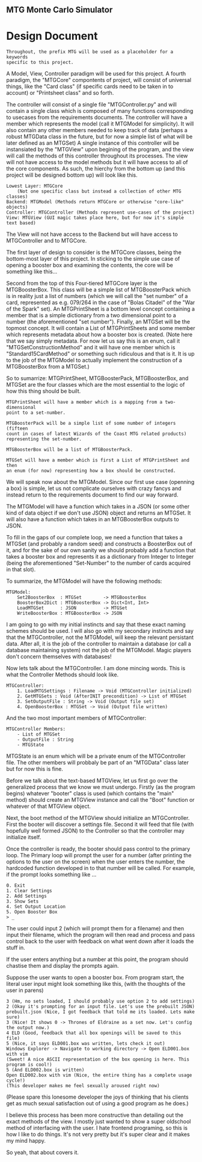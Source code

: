 MTG Monte Carlo Simulator
--------------------------------------------------------------------------------
Design Document
================================================================================

    Throughout, the prefix MTG will be used as a placeholder for a keywords
    specific to this project.

A Model, View, Controller paradigm will be used for this project. A fourth
paradigm, the "MTGCore" compontents of project, will consist of universal
things, like the "Card class" (if specific cards need to be taken in to
account) or "Printsheet class" and so forth.

The controller will consist of a single file "MTGController.py" and will
contain a single class which is composed of many functions corresponding to
usecases from the requirements documents. The controller will have a member
which represents the model (call it MTGModel for simplicity). It will also
contain any other members needed to keep track of data (perhaps a robust
MTGData class in the future, but for now a simple list of what will be later
defined as an MTGSet) A single instance of this controller will be instansiated
by the "MTGView" upon begining of the program, and the view will call the
methods of this controller throughout its processes. The view will not have
access to the model methods but it will have access to all of the core
components. As such, the hierchy from the bottom up (and this project will be
designed bottom up) will look like this.

    Lowest Layer: MTGCore
        (Not one specific class but instead a collection of other MTG classes)
    Backend: MTGModel (Methods return MTGCore or otherwise "core-like" objects)
    Controller: MTGController (Methods represent use-cases of the project)
    View: MTGView (GUI magic takes place here, but for now it's simple text based)

The View will not have access to the Backend but will have access to
MTGController and to MTGCore.

The first layer of design to consider is the MTGCore classes, being the
bottom-most layer of this project. In sticking to the simple use case of
opening a booster box and examining the contents, the core will be something
like this...

Second from the top of this Four-tiered MTGCore layer is the MTGBoosterBox.
This class will be a simple list of MTGBoosterPack which is in reality just a
list of numbers (which we will call the "set number" of a card, represented as
e.g. 079/264 in the case of "Bolas Citadel" of the "War of the Spark" set). An
MTGPrintSheet is a bottom level concept containing a member that is a simple
dictionary from a two dimensional point to a number (the aforementioned "set
number"). Finally, an MTGSet will be the topmost concept. It will contain a
List of MTGPrintSheets and some member which represents metadata about how a
booster box is created. (Note here that we say simply metadata.  For now let us
say this is an enum, call it "MTGSetConstructionMethod" and it will have one
member which is "Standard15CardMethod" or something such ridiculous and that is
it. It is up to the job of the MTGModel to actually implement the construction
of a MTGBoosterBox from a MTGSet.)

So to sumarrize: MTGPrintSheet, MTGBoosterPack, MTGBoosterBox, and MTGSet are
the four classes which are the most essential to the logic of how this thing
should be built.

    MTGPrintSheet will have a member which is a mapping from a two-dimensional
    point to a set-number.

    MTGBoosterPack will be a simple list of some number of integers (fifteen
    count in cases of latest Wizards of the Coast MTG related products)
    representing the set-number.

    MTGBoosterBox will be a list of MTGBoosterPack.

    MTGSet will have a member which is first a List of MTGPrintSheet and then
    an enum (for now) representing how a box should be constructed.

We will speak now about the MTGModel. Since our first use case (openning a box)
is simple, let us not complicate ourselves with crazy fancys and instead return
to the requirements document to find our way forward.

The MTGModel will have a function which takes in a JSON (or some other kind of
data object if we don't use JSON) object and returns an MTGSet. It will also
have a function which takes in an MTGBoosterBox outputs to JSON.

To fill in the gaps of our complete loop, we need a function that takes a
MTGSet (and probably a random seed) and constructs a BoosterBox out of it, and
for the sake of our own sanity we should probably add a function that takes a
booster box and represents it as a dictionary from Integer to Integer (being
the aforementioned "Set-Number" to the number of cards acquired in that slot).

To summarize, the MTGModel will have the following methods:

    MTGModel:
        Set2BoosterBox  : MTGSet        -> MTGBoosterBox
        BoosterBox2Dict : MTGBoosterBox -> Dict<Int, Int>
        LoadMTGSet      : JSON          -> MTGSet
        WriteBoosterBox : MTGBoosterBox -> JSON

I am going to go with my initial instincts and say that these exact naming
schemes should be used. I will also go with my secondary instincts and say that
the MTGController, not the MTGModel, will keep the relevant persistant data.
After all, it is the job of the controller to maintain a database (or call a
database maintaining system) not the job of the MTGModel. Magic players don't
concern themselves with databases!

Now lets talk about the MTGController. I am done mincing words. This is what
the Controller Methods should look like.

    MTGController:
        1. LoadMTGSettings : Filename -> Void (MTGController initialized)
        2. GetMTGSets : Void (AfterINIT precondition) -> List of MTGSet
        3. SetOutputFile : String -> Void (Output file set)
        4. OpenBoosterBox : MTGSet -> Void (Output file written)

And the two most important members of MTGController:

    MTGController Members:
        - List of MTGSet
        - OutputFile : String
        - MTGState

MTGState is an enum which will be a private enum of the MTGController file. The
other members will probbaly be part of an "MTGData" class later but for now
this is fine.

Before we talk about the text-based MTGView, let us first go over the
generalized process that we know we must undergo. Firstly (as the program
begins) whatever "booter" class is used (which contains the "main" method)
should create an MTGView instance and call the "Boot" function or whatever of
that MTGView object.

Next, the boot method of the MTGView should initialize an MTGController.
First the booter will discover a settings file. Second it will feed that file
(with hopefully well formed JSON) to the Controller so that the controller may
initialize itself.

Once the controller is ready, the booter should pass control to the primary
loop. The Primary loop will prompt the user for a number (after printing the
options to the user on the screen) when the user enters the number, the
hardcoded function developed in to that number will be called. For example, if
the prompt looks something like ...

    0. Exit
    1. Clear Settings
    2. Add Settings
    3. Show Sets
    4. Set Output Location
    5. Open Booster Box
    > _

The user could input 2 (which will prompt them for a filename) and then input
their filename, which the program will then read and process and pass control
back to the user with feedback on what went down after it loads the stuff in.

If the user enters anything but a number at this point, the program should
chastise them and display the prompts again.

Suppose the user wants to open a booster box. From program start, the literal
user input might look something like this, (with the thoughts of the user in
parens)

    3 (Hm, no sets loaded, I should probably use option 2 to add settings)
    2 (Okay it's prompting for an input file. Let's use the prebuilt JSON)
    prebuilt.json (Nice, I got feedback that told me its loaded. Lets make sure)
    3 (Nice! It shows 0 -> Thrones of Eldraine as a set now. Let's config the output now.)
    4 ELD (Good, feedback that all box openings will be saved to this file)
    5 (Nice, it says ELD001.box was written, lets check it out)
    Windows Explorer -> Navigate to working directory -> Open ELD001.box with vim
    (Sweet! A nice ASCII representation of the box opening is here. This program is cool!)
    5 (And ELD002.box is written)
    Open ELD002.box with vim (Nice, the entire thing has a complete usage cycle!)
    (This developer makes me feel sexually aroused right now)

(Please spare this lonesome developer the joys of thinking that his clients get
as much sexual satisfaction out of using a good program as he does.)

I believe this process has been more constructive than detailing out the exact
methods of the view. I mostly just wanted to show a super oldschool method of
interfacing with the user. I hate frontend programing, so this is how I like to
do things. It's not very pretty but it's super clear and it makes my mind
happy.

So yeah, that about covers it.

